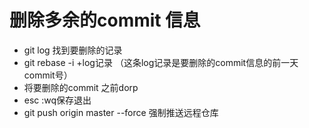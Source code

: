 # 删除多余的commit 信息



+ git log 找到要删除的记录
+ git rebase -i +log记录 （这条log记录是要删除的commit信息的前一天commit号）
+ 将要删除的commit 之前dorp
+ esc  :wq保存退出
+ git push origin master --force 强制推送远程仓库